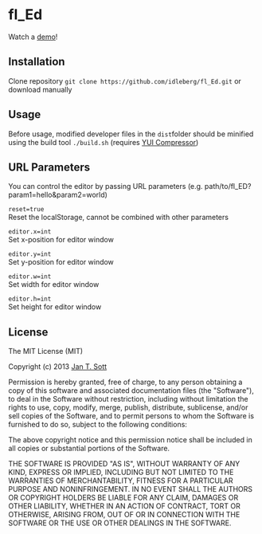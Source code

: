 # fl_Ed

Watch a [demo](http://idleberg.github.io/fl_Ed/)!

## Installation

Clone repository `git clone https://github.com/idleberg/fl_Ed.git` or download manually

## Usage

Before usage, modified developer files in the `dist`folder should be minified using the build tool `./build.sh` (requires [YUI Compressor](http://yui.github.io/yuicompressor/))

## URL Parameters

You can control the editor by passing URL parameters (e.g. path/to/fl_ED?param1=hello&param2=world)

`reset=true`  
Reset the localStorage, cannot be combined with other parameters

`editor.x=int`  
Set x-position for editor window

`editor.y=int`  
Set y-position for editor window

`editor.w=int`  
Set width for editor window

`editor.h=int`  
Set height for editor window

## License

The MIT License (MIT)

Copyright (c) 2013 [Jan T. Sott](http://github.com/idleberg/fl_Ed)

Permission is hereby granted, free of charge, to any person obtaining a copy
of this software and associated documentation files (the "Software"), to deal
in the Software without restriction, including without limitation the rights
to use, copy, modify, merge, publish, distribute, sublicense, and/or sell
copies of the Software, and to permit persons to whom the Software is
furnished to do so, subject to the following conditions:

The above copyright notice and this permission notice shall be included in
all copies or substantial portions of the Software.

THE SOFTWARE IS PROVIDED "AS IS", WITHOUT WARRANTY OF ANY KIND, EXPRESS OR
IMPLIED, INCLUDING BUT NOT LIMITED TO THE WARRANTIES OF MERCHANTABILITY,
FITNESS FOR A PARTICULAR PURPOSE AND NONINFRINGEMENT. IN NO EVENT SHALL THE
AUTHORS OR COPYRIGHT HOLDERS BE LIABLE FOR ANY CLAIM, DAMAGES OR OTHER
LIABILITY, WHETHER IN AN ACTION OF CONTRACT, TORT OR OTHERWISE, ARISING FROM,
OUT OF OR IN CONNECTION WITH THE SOFTWARE OR THE USE OR OTHER DEALINGS IN
THE SOFTWARE.